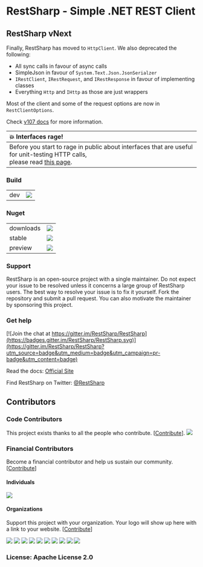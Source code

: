 # RestSharp - Simple .NET REST Client 

## RestSharp vNext

Finally, RestSharp has moved to `HttpClient`. We also deprecated the following:
- All sync calls in favour of async calls
- SimpleJson in favour of `System.Text.Json.JsonSerialzer`
- `IRestClient`, `IRestRequest`, and `IRestResponse` in favour of implementing classes
- Everything `Http` and `IHttp` as those are just wrappers

Most of the client and some of the request options are now in `RestClientOptions`.

Check [v107 docs](https://restsharp.dev/v107) for more information.

| :boom:  Interfaces rage!   |
|:---------------------------|
| Before you start to rage in public about interfaces that are useful for unit-testing HTTP calls,<br>please read [this page](https://restsharp.dev/v107/#mocking). |


### Build

| | |
|-|-|
| dev | [![](https://img.shields.io/github/workflow/status/restsharp/RestSharp/Build%20and%20deploy)](https://github.com/restsharp/RestSharp/actions?query=workflow%3A%22Build+and+deploy%22) |

### Nuget

| | |
|-|-|
| downloads | ![](https://img.shields.io/nuget/dt/RestSharp) |
| stable | [![](https://img.shields.io/nuget/v/RestSharp)](https://www.nuget.org/packages/RestSharp) |
| preview | ![](https://img.shields.io/nuget/vpre/RestSharp) |

### Support

RestSharp is an open-source project with a single maintainer. Do not expect your issue to be resolved unless it concerns a large group of RestSharp users.
The best way to resolve your issue is to fix it yourself. Fork the repository and submit a pull request.
You can also motivate the maintainer by sponsoring this project.

### Get help

[![Join the chat at https://gitter.im/RestSharp/RestSharp](https://badges.gitter.im/RestSharp/RestSharp.svg)](https://gitter.im/RestSharp/RestSharp?utm_source=badge&utm_medium=badge&utm_campaign=pr-badge&utm_content=badge)

Read the docs: [Official Site][1]
 
Find RestSharp on Twitter: [@RestSharp][2]

## Contributors

### Code Contributors

This project exists thanks to all the people who contribute. [[Contribute](CONTRIBUTING.md)].
<a href="https://github.com/restsharp/RestSharp/graphs/contributors"><img src="https://opencollective.com/RestSharp/contributors.svg?width=890&button=false" /></a>

### Financial Contributors

Become a financial contributor and help us sustain our community. [[Contribute](https://opencollective.com/RestSharp/contribute)]

#### Individuals

<a href="https://opencollective.com/RestSharp"><img src="https://opencollective.com/RestSharp/individuals.svg?width=890"></a>

#### Organizations

Support this project with your organization. Your logo will show up here with a link to your website. [[Contribute](https://opencollective.com/RestSharp/contribute)]

<a href="https://opencollective.com/RestSharp/organization/0/website"><img src="https://opencollective.com/RestSharp/organization/0/avatar.svg"></a>
<a href="https://opencollective.com/RestSharp/organization/1/website"><img src="https://opencollective.com/RestSharp/organization/1/avatar.svg"></a>
<a href="https://opencollective.com/RestSharp/organization/2/website"><img src="https://opencollective.com/RestSharp/organization/2/avatar.svg"></a>
<a href="https://opencollective.com/RestSharp/organization/3/website"><img src="https://opencollective.com/RestSharp/organization/3/avatar.svg"></a>
<a href="https://opencollective.com/RestSharp/organization/4/website"><img src="https://opencollective.com/RestSharp/organization/4/avatar.svg"></a>
<a href="https://opencollective.com/RestSharp/organization/5/website"><img src="https://opencollective.com/RestSharp/organization/5/avatar.svg"></a>
<a href="https://opencollective.com/RestSharp/organization/6/website"><img src="https://opencollective.com/RestSharp/organization/6/avatar.svg"></a>
<a href="https://opencollective.com/RestSharp/organization/7/website"><img src="https://opencollective.com/RestSharp/organization/7/avatar.svg"></a>
<a href="https://opencollective.com/RestSharp/organization/8/website"><img src="https://opencollective.com/RestSharp/organization/8/avatar.svg"></a>
<a href="https://opencollective.com/RestSharp/organization/9/website"><img src="https://opencollective.com/RestSharp/organization/9/avatar.svg"></a>

### License: Apache License 2.0

  [1]: https://restsharp.dev
  [2]: https://twitter.com/RestSharp
